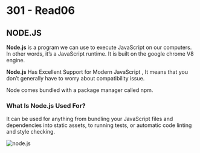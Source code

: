 # 301 - Read06 

## NODE.JS

**Node.js** is a program we can use to execute JavaScript on our computers. In other words, it’s a JavaScript runtime. It is built on the google chrome V8 engine.

**Node.js** Has Excellent Support for Modern JavaScript , It means that you don’t generally have to worry about compatibility issue.

Node comes bundled with a package manager called npm.

### What Is Node.js Used For?

It can be used for anything from bundling your JavaScript files and dependencies into static assets, to running tests, or automatic code linting and style checking.

![node.js](https://dab1nmslvvntp.cloudfront.net/wp-content/uploads/2012/10/1516152673node_event_loop.png)
